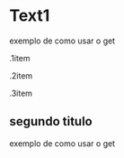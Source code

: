 # Text1
exemplo de como usar o get

.1item

.2item

.3item

## segundo titulo
exemplo de como usar o get
